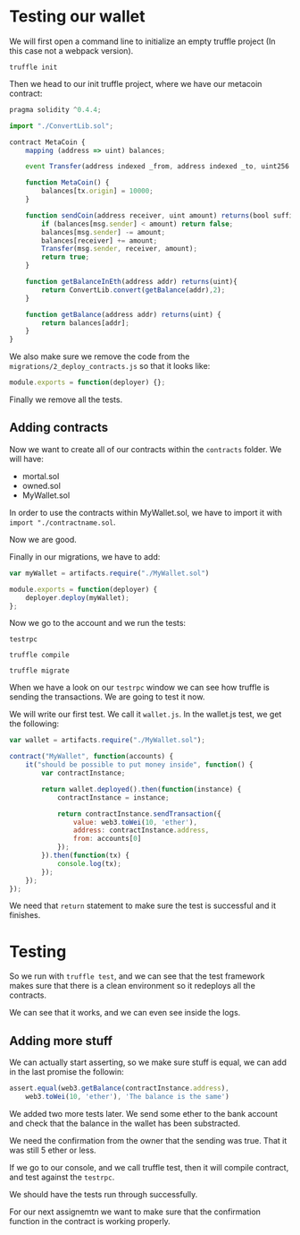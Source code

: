 # Testing our wallet

We will first open a command line to initialize an empty truffle project (In this case not a webpack version).

```
truffle init
```

Then we head to our init truffle project, where we have our metacoin contract:

``` javascript
pragma solidity ^0.4.4;

import "./ConvertLib.sol";

contract MetaCoin {
    mapping (address => uint) balances;

    event Transfer(address indexed _from, address indexed _to, uint256 _value);

    function MetaCoin() {
        balances[tx.origin] = 10000;
    }

    function sendCoin(address receiver, uint amount) returns(bool sufficient) {
        if (balances[msg.sender] < amount) return false;
        balances[msg.sender] -= amount;
        balances[receiver] += amount;
        Transfer(msg.sender, receiver, amount);
        return true;
    }

    function getBalanceInEth(address addr) returns(uint){
        return ConvertLib.convert(getBalance(addr),2);
    }

    function getBalance(address addr) returns(uint) {
        return balances[addr];
    }
}

```

We also make sure we remove the code from the `migrations/2_deploy_contracts.js` so that it looks like:

``` javascript
module.exports = function(deployer) {};
```

Finally we remove all the tests.

## Adding contracts

Now we want to create all of our contracts within the `contracts` folder. We will have:

* mortal.sol
* owned.sol
* MyWallet.sol

In order to use the contracts within MyWallet.sol, we have to import it with `import "./contractname.sol`.

Now we are good.

Finally in our migrations, we have to add:

``` javascript
var myWallet = artifacts.require("./MyWallet.sol")

module.exports = function(deployer) {
    deployer.deploy(myWallet);
};
```

Now we go to the account and we run the tests:

```
testrpc

truffle compile

truffle migrate
```

When we have a look on our `testrpc` window we can see how truffle is sending the transactions. We are going to test it now.

We will write our first test. We call it `wallet.js`. In the wallet.js test, we get the following:

``` javascript
var wallet = artifacts.require("./MyWallet.sol");

contract("MyWallet", function(accounts) {
    it("should be possible to put money inside", function() {
        var contractInstance;

        return wallet.deployed().then(function(instance) {
            contractInstance = instance;

            return contractInstance.sendTransaction({
                value: web3.toWei(10, 'ether'),
                address: contractInstance.address,
                from: accounts[0]
            });
        }).then(function(tx) {
            console.log(tx);
        });
    });
});
```

We need that `return` statement to make sure the test is successful and it finishes.

# Testing

So we run with `truffle test`, and we can see that the test framework makes sure that there is a clean environment so it redeploys all the contracts.

We can see that it works, and we can even see inside the logs.

## Adding more stuff

We can actually start asserting, so we make sure stuff is equal, we can add in the last promise the followin:

``` javascript
assert.equal(web3.getBalance(contractInstance.address),
    web3.toWei(10, 'ether'), 'The balance is the same')
```

We added two more tests later. We send some ether to the bank account and check that the balance in the wallet has been substracted.

We need the confirmation from the owner that the sending was true. That it was still 5 ether or less.

If we go to our console, and we call truffle test, then it will compile contract, and test against the `testrpc`.

We should have the tests run through successfully.

For our next assignemtn we want to make sure that the confirmation function in the contract is working properly.







